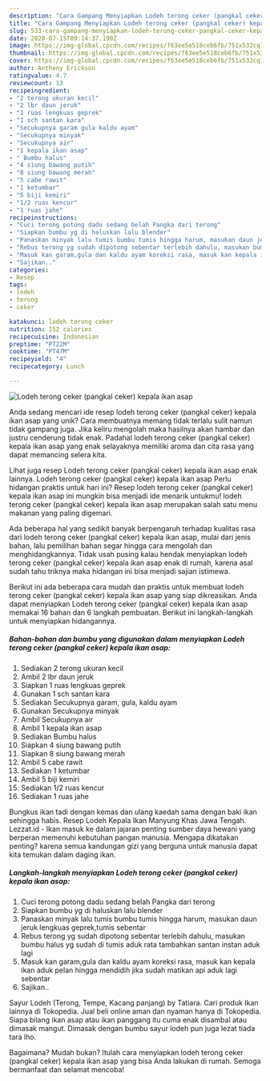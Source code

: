 ```yaml
---
description: "Cara Gampang Menyiapkan Lodeh terong ceker (pangkal ceker) kepala ikan asap Anti Gagal"
title: "Cara Gampang Menyiapkan Lodeh terong ceker (pangkal ceker) kepala ikan asap Anti Gagal"
slug: 533-cara-gampang-menyiapkan-lodeh-terong-ceker-pangkal-ceker-kepala-ikan-asap-anti-gagal
date: 2020-07-15T09:14:37.190Z
image: https://img-global.cpcdn.com/recipes/f63ee5e518ceb6fb/751x532cq70/lodeh-terong-ceker-pangkal-ceker-kepala-ikan-asap-foto-resep-utama.jpg
thumbnail: https://img-global.cpcdn.com/recipes/f63ee5e518ceb6fb/751x532cq70/lodeh-terong-ceker-pangkal-ceker-kepala-ikan-asap-foto-resep-utama.jpg
cover: https://img-global.cpcdn.com/recipes/f63ee5e518ceb6fb/751x532cq70/lodeh-terong-ceker-pangkal-ceker-kepala-ikan-asap-foto-resep-utama.jpg
author: Anthony Erickson
ratingvalue: 4.7
reviewcount: 13
recipeingredient:
- "2 terong ukuran kecil"
- "2 lbr daun jeruk"
- "1 ruas lengkuas geprek"
- "1 sch santan kara"
- "Secukupnya garam gula kaldu ayam"
- "Secukupnya minyak"
- "Secukupnya air"
- "1 kepala ikan asap"
- " Bumbu halus"
- "4 siung bawang putih"
- "8 siung bawang merah"
- "5 cabe rawit"
- "1 ketumbar"
- "5 biji kemiri"
- "1/2 ruas kencur"
- "1 ruas jahe"
recipeinstructions:
- "Cuci terong potong dadu sedang belah Pangka dari terong"
- "Siapkan bumbu yg di haluskan lalu blender"
- "Panaskan minyak lalu tumis bumbu tumis hingga harum, masukan daun jeruk lengkuas geprek,tumis sebentar"
- "Rebus terong yg sudah dipotong sebentar terlebih dahulu, masukan bumbu halus yg sudah di tumis aduk rata tambahkan santan instan aduk lagi"
- "Masuk kan garam,gula dan kaldu ayam koreksi rasa, masuk kan kepala ikan aduk pelan hingga mendidih jika sudah matikan api aduk lagi sebentar"
- "Sajikan.."
categories:
- Resep
tags:
- lodeh
- terong
- ceker

katakunci: lodeh terong ceker 
nutrition: 152 calories
recipecuisine: Indonesian
preptime: "PT22M"
cooktime: "PT47M"
recipeyield: "4"
recipecategory: Lunch

---
```



![Lodeh terong ceker (pangkal ceker) kepala ikan asap](https://img-global.cpcdn.com/recipes/f63ee5e518ceb6fb/751x532cq70/lodeh-terong-ceker-pangkal-ceker-kepala-ikan-asap-foto-resep-utama.jpg)

Anda sedang mencari ide resep lodeh terong ceker (pangkal ceker) kepala ikan asap yang unik? Cara membuatnya memang tidak terlalu sulit namun tidak gampang juga. Jika keliru mengolah maka hasilnya akan hambar dan justru cenderung tidak enak. Padahal lodeh terong ceker (pangkal ceker) kepala ikan asap yang enak selayaknya memiliki aroma dan cita rasa yang dapat memancing selera kita.

Lihat juga resep Lodeh terong ceker (pangkal ceker) kepala ikan asap enak lainnya. Lodeh terong ceker (pangkal ceker) kepala ikan asap Perlu hidangan praktis untuk hari ini? Resep lodeh terong ceker (pangkal ceker) kepala ikan asap ini mungkin bisa menjadi ide menarik untukmu! lodeh terong ceker (pangkal ceker) kepala ikan asap merupakan salah satu menu makanan yang paling digemari.

Ada beberapa hal yang sedikit banyak berpengaruh terhadap kualitas rasa dari lodeh terong ceker (pangkal ceker) kepala ikan asap, mulai dari jenis bahan, lalu pemilihan bahan segar hingga cara mengolah dan menghidangkannya. Tidak usah pusing kalau hendak menyiapkan lodeh terong ceker (pangkal ceker) kepala ikan asap enak di rumah, karena asal sudah tahu triknya maka hidangan ini bisa menjadi sajian istimewa.


Berikut ini ada beberapa cara mudah dan praktis untuk membuat lodeh terong ceker (pangkal ceker) kepala ikan asap yang siap dikreasikan. Anda dapat menyiapkan Lodeh terong ceker (pangkal ceker) kepala ikan asap memakai 16 bahan dan 6 langkah pembuatan. Berikut ini langkah-langkah untuk menyiapkan hidangannya.

<!--inarticleads1-->

##### Bahan-bahan dan bumbu yang digunakan dalam menyiapkan Lodeh terong ceker (pangkal ceker) kepala ikan asap:

1. Sediakan 2 terong ukuran kecil
1. Ambil 2 lbr daun jeruk
1. Siapkan 1 ruas lengkuas geprek
1. Gunakan 1 sch santan kara
1. Sediakan Secukupnya garam, gula, kaldu ayam
1. Gunakan Secukupnya minyak
1. Ambil Secukupnya air
1. Ambil 1 kepala ikan asap
1. Sediakan  Bumbu halus
1. Siapkan 4 siung bawang putih
1. Siapkan 8 siung bawang merah
1. Ambil 5 cabe rawit
1. Sediakan 1 ketumbar
1. Ambil 5 biji kemiri
1. Sediakan 1/2 ruas kencur
1. Sediakan 1 ruas jahe


Bungkus ikan tadi dengan kemas dan ulang kaedah sama dengan baki ikan sehingga habis. Resep Lodeh Kepala Ikan Manyung Khas Jawa Tengah. Lezzat.id - Ikan masuk ke dalam jajaran penting sumber daya hewani yang berperan memenuhi kebutuhan pangan manusia. Mengapa dikatakan penting? karena semua kandungan gizi yang berguna untuk manusia dapat kita temukan dalam daging ikan. 

<!--inarticleads2-->

##### Langkah-langkah menyiapkan Lodeh terong ceker (pangkal ceker) kepala ikan asap:

1. Cuci terong potong dadu sedang belah Pangka dari terong
1. Siapkan bumbu yg di haluskan lalu blender
1. Panaskan minyak lalu tumis bumbu tumis hingga harum, masukan daun jeruk lengkuas geprek,tumis sebentar
1. Rebus terong yg sudah dipotong sebentar terlebih dahulu, masukan bumbu halus yg sudah di tumis aduk rata tambahkan santan instan aduk lagi
1. Masuk kan garam,gula dan kaldu ayam koreksi rasa, masuk kan kepala ikan aduk pelan hingga mendidih jika sudah matikan api aduk lagi sebentar
1. Sajikan..


Sayur Lodeh (Terong, Tempe, Kacang panjang) by Tatiara. Cari produk Ikan lainnya di Tokopedia. Jual beli online aman dan nyaman hanya di Tokopedia. Siapa bilang ikan asap atau ikan panggang itu cuma enak disambal atau dimasak mangut. Dimasak dengan bumbu sayur lodeh pun juga lezat tiada tara lho. 

Bagaimana? Mudah bukan? Itulah cara menyiapkan lodeh terong ceker (pangkal ceker) kepala ikan asap yang bisa Anda lakukan di rumah. Semoga bermanfaat dan selamat mencoba!
